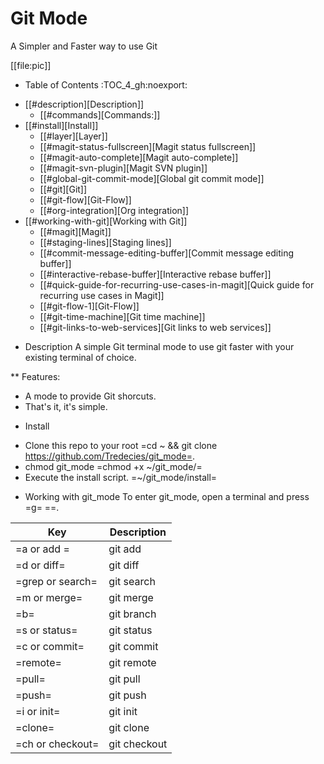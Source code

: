 # Git Mode
A Simpler and Faster way to use Git

[[file:pic]]

* Table of Contents                                         :TOC_4_gh:noexport:
 - [[#description][Description]]
   - [[#commands][Commands:]]
 - [[#install][Install]]
   - [[#layer][Layer]]
   - [[#magit-status-fullscreen][Magit status fullscreen]]
   - [[#magit-auto-complete][Magit auto-complete]]
   - [[#magit-svn-plugin][Magit SVN plugin]]
   - [[#global-git-commit-mode][Global git commit mode]]
   - [[#git][Git]]
   - [[#git-flow][Git-Flow]]
   - [[#org-integration][Org integration]]
 - [[#working-with-git][Working with Git]]
   - [[#magit][Magit]]
   - [[#staging-lines][Staging lines]]
   - [[#commit-message-editing-buffer][Commit message editing buffer]]
   - [[#interactive-rebase-buffer][Interactive rebase buffer]]
   - [[#quick-guide-for-recurring-use-cases-in-magit][Quick guide for recurring use cases in Magit]]
   - [[#git-flow-1][Git-Flow]]
   - [[#git-time-machine][Git time machine]]
   - [[#git-links-to-web-services][Git links to web services]]

* Description
A simple Git terminal mode to use git faster with your existing terminal of choice.

** Features:
- A mode to provide Git shorcuts.
- That's it, it's simple.

* Install
 - Clone this repo to your root =cd ~ && git clone https://github.com/Tredecies/git_mode=.
 - chmod git_mode =chmod +x ~/git_mode/=
 - Execute the install script. =~/git_mode/install=

* Working with git_mode
To enter git_mode, open a terminal and press =g= =<Enter>=.

| Key              | Description  |
|------------------|--------------|
| =a or add =      | git add      |
| =d or diff=      | git diff     |
| =grep or search= | git search   |
| =m or merge=     | git merge    |
| =b=              | git branch   |
| =s or status=    | git status   |
| =c or commit=    | git commit   |
| =remote=         | git remote   |
| =pull=           | git pull     |
| =push=           | git push     |
| =i or init=      | git init     |
| =clone=          | git clone    |
| =ch or checkout= | git checkout |

